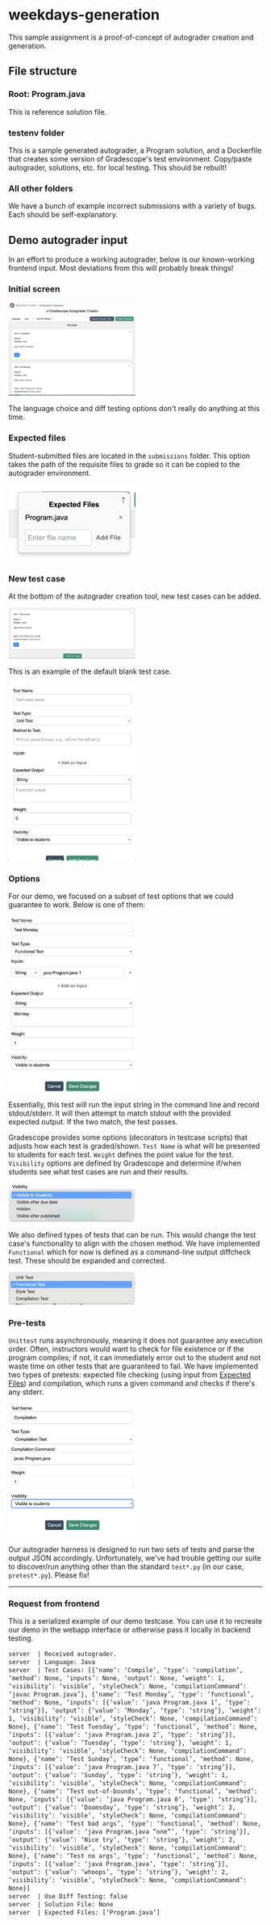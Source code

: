 # weekdays-generation

This sample assignment is a proof-of-concept of autograder creation and generation. 

## File structure

### Root: Program.java

This is reference solution file.

### testenv folder

This is a sample generated autograder, a Program solution, and a Dockerfile that creates some version of Gradescope's test environment. Copy/paste autograder, solutions, etc. for local testing. This should be rebuilt!

### All other folders

We have a bunch of example incorrect submissions with a variety of bugs. Each should be self-explanatory.

## Demo autograder input

In an effort to produce a working autograder, below is our known-working frontend input. Most deviations from this will probably break things!

### Initial screen

<img src="screenshots/main-screen.png" width="50%"/>

The language choice and diff testing options don't really do anything at this time.

### Expected files

Student-submitted files are located in the `submissions` folder. This option takes the path of the requisite files to grade so it can be copied to the autograder environment.

<img src="screenshots/expected-files.png" width="50%"/>

### New test case

At the bottom of the autograder creation tool, new test cases can be added.

<img src="screenshots/add-case.png" width="50%"/>

This is an example of the default blank test case.

<img src="screenshots/new-case.png" width="50%"/>

### Options

For our demo, we focused on a subset of test options that we could guarantee to work. Below is one of them:

<img src="screenshots/example-test.png" width="50%"/>

Essentially, this test will run the input string in the command line and record stdout/stderr. It will then attempt to match stdout with the provided expected output. If the two match, the test passes.

Gradescope provides some options (decorators in testcase scripts) that adjusts how each test is graded/shown. `Test Name` is what will be presented to students for each test. `Weight` defines the point value for the test. `Visibility` options are defined by Gradescope and determine if/when students see what test cases are run and their results.

<img src="screenshots/visibility-types.png" width="50%"/>

We also defined types of tests that can be run. This would change the test case's functionality to align with the chosen method. We have implemented `Functional` which for now is defined as a command-line output diffcheck test. These should be expanded and corrected.

<img src="screenshots/test-types.png" width="50%"/>

### Pre-tests

`Unittest` runs asynchronously, meaning it does not guarantee any execution order. Often, instructors would want to check for file existence or if the program compiles; if not, it can immediately error out to the student and not waste time on other tests that are guaranteed to fail. We have implemented two types of pretests: expected file checking (using input from [Expected Files](#expected-files)) and compilation, which runs a given command and checks if there's any stderr.

<img src="screenshots/compilation-test.png" width="50%"/>

Our autograder harness is designed to run two sets of tests and parse the output JSON accordingly. Unfortunately, we've had trouble getting our suite to discover/run anything other than the standard `test*.py` (in our case, `pretest*.py`). Please fix!

---
### Request from frontend

This is a serialized example of our demo testcase. You can use it to recreate our demo in the webapp interface or otherwise pass it locally in backend testing.

```
server  | Received autograder.
server  | Language: Java
server  | Test Cases: [{‘name’: ‘Compile’, ‘type’: ‘compilation’, ‘method’: None, ‘inputs’: None, ‘output’: None, ‘weight’: 1, ‘visibility’: ‘visible’, ‘styleCheck’: None, ‘compilationCommand’: ‘javac Program.java’}, {‘name’: ‘Test Monday’, ‘type’: ‘functional’, ‘method’: None, ‘inputs’: [{‘value’: ‘java Program.java 1’, ‘type’: ‘string’}], ‘output’: {‘value’: ‘Monday’, ‘type’: ‘string’}, ‘weight’: 1, ‘visibility’: ‘visible’, ‘styleCheck’: None, ‘compilationCommand’: None}, {‘name’: ‘Test Tuesday’, ‘type’: ‘functional’, ‘method’: None, ‘inputs’: [{‘value’: ‘java Program.java 2’, ‘type’: ‘string’}], ‘output’: {‘value’: ‘Tuesday’, ‘type’: ‘string’}, ‘weight’: 1, ‘visibility’: ‘visible’, ‘styleCheck’: None, ‘compilationCommand’: None}, {‘name’: ‘Test Sunday’, ‘type’: ‘functional’, ‘method’: None, ‘inputs’: [{‘value’: ‘java Program.java 7’, ‘type’: ‘string’}], ‘output’: {‘value’: ‘Sunday’, ‘type’: ‘string’}, ‘weight’: 1, ‘visibility’: ‘visible’, ‘styleCheck’: None, ‘compilationCommand’: None}, {‘name’: ‘Test out-of-bounds’, ‘type’: ‘functional’, ‘method’: None, ‘inputs’: [{‘value’: ‘java Program.java 0’, ‘type’: ‘string’}], ‘output’: {‘value’: ‘Doomsday’, ‘type’: ‘string’}, ‘weight’: 2, ‘visibility’: ‘visible’, ‘styleCheck’: None, ‘compilationCommand’: None}, {‘name’: ‘Test bad args’, ‘type’: ‘functional’, ‘method’: None, ‘inputs’: [{‘value’: ‘java Program.java “one”’, ‘type’: ‘string’}], ‘output’: {‘value’: ‘Nice try’, ‘type’: ‘string’}, ‘weight’: 2, ‘visibility’: ‘visible’, ‘styleCheck’: None, ‘compilationCommand’: None}, {‘name’: ‘Test no args’, ‘type’: ‘functional’, ‘method’: None, ‘inputs’: [{‘value’: ‘java Program.java’, ‘type’: ‘string’}], ‘output’: {‘value’: ‘whoops’, ‘type’: ‘string’}, ‘weight’: 2, ‘visibility’: ‘visible’, ‘styleCheck’: None, ‘compilationCommand’: None}]
server  | Use Diff Testing: false
server  | Solution File: None
server  | Expected Files: [‘Program.java’]
```